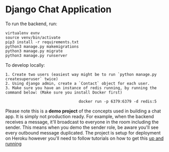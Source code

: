 # Django Chat Application

To run the backend, run:

```
virtualenv evnv
source venv/bin/activate
pip3 install -r requirements.txt
python3 manage.py makemigrations
python3 manage.py migrate
python3 manage.py runserver
```

To develop locally:

```
1. Create two users (easiest way might be to run `python manage.py createsuperuser` twice)
2. Using django admin, create a `Contact` object for each user.
3. Make sure you have an instance of redis running, by running the command below: (Make sure you install Docker first)    
```
```
                                docker run -p 6379:6379 -d redis:5
```
         

Please note this is a **demo project** of the concepts used in building a chat app. It is simply not production ready. For example, when the backend receives a message, it'll broadcast to everyone in the room including the sender. This means when you demo the sender role, be aware you'll see every outbound message duplicated. The project is setup for deployment on Heroku however you'll need to follow tutorials on how to get this [up and running](https://blog.heroku.com/in_deep_with_django_channels_the_future_of_real_time_apps_in_django)
